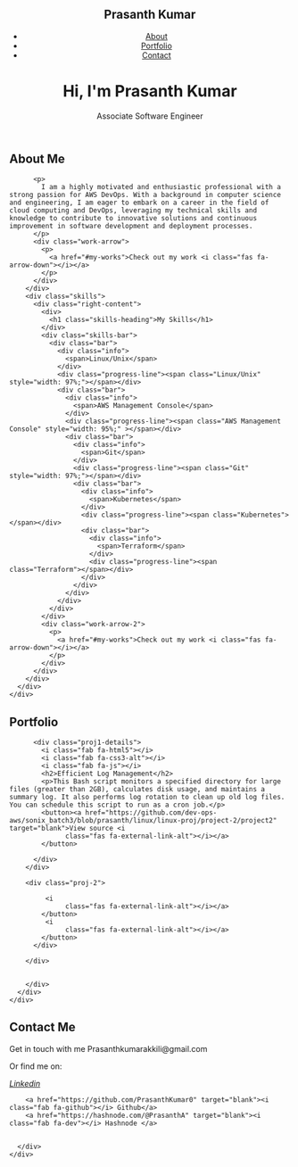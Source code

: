 <html lang="en">
<head>
  <meta charset="UTF-8" />
  <meta http-equiv="X-UA-Compatible" content="IE=edge" />
  <meta name="viewport" content="width=device-width, initial-scale=1.0" />
  <title>Portfolio Code</title>
  <link rel="stylesheet" type="text/css" href="portfolio.io
/css.css">
  <link rel="stylesheet" href="style.css" />
  <script src="https://kit.fontawesome.com/66aa7c98b3.js" crossorigin="anonymous"></script>
  <script src="https://code.jquery.com/jquery-3.6.0.min.js"
    integrity="sha256-/xUj+3OJU5yExlq6GSYGSHk7tPXikynS7ogEvDej/m4=" crossorigin="anonymous"></script>
</head>

<body>
  <header class="header">
    <nav class="navbar">
      <div class="navbar-container container">
        <div>
          <h1 class="navbar-brand">Prasanth Kumar</h1>
        </div>
        <ul class="menu-items">
          <li><a href="#about">About</a></li>
          <li><a href="#my-works">Portfolio</a></li>
          <li><a href="#contact-me">Contact</a></li>
        </ul>
      </div>
    </nav>
    <div class="home-content" id="home-page">
      <div class="name">
        <h1>Hi, I'm Prasanth Kumar</h1>
        <p>Associate Software Engineer</p>
      </div>
      <div class="angle-down-icon">
        <a href="#about"><i class="fas fa-angle-down"></i></a>
      </div>
    </div>
  </header>
  <section class="about-me" id="about">
    <div class="container">
      <div class="about-content">
        <div class="left-content">
          <div>
            <h1 class="about-heading">About Me</h1>
          </div>
         
          <p>
            I am a highly motivated and enthusiastic professional with a strong passion for AWS DevOps. With a background in computer science and engineering, I am eager to embark on a career in the field of cloud computing and DevOps, leveraging my technical skills and knowledge to contribute to innovative solutions and continuous improvement in software development and deployment processes.
          </p>
          <div class="work-arrow">
            <p>
              <a href="#my-works">Check out my work <i class="fas fa-arrow-down"></i></a>
            </p>
          </div>
        </div>
        <div class="skills">
          <div class="right-content">
            <div>
              <h1 class="skills-heading">My Skills</h1>
            </div>
            <div class="skills-bar">
              <div class="bar">
                <div class="info">
                  <span>Linux/Unix</span>
                </div>
                <div class="progress-line"><span class="Linux/Unix" style="width: 97%;"></span></div>
                <div class="bar">
                  <div class="info">
                    <span>AWS Management Console</span>
                  </div>
                  <div class="progress-line"><span class="AWS Management Console" style="width: 95%;" ></span></div>
                  <div class="bar">
                    <div class="info">
                      <span>Git</span>
                    </div>
                    <div class="progress-line"><span class="Git" style="width: 97%;"></span></div>
                    <div class="bar">
                      <div class="info">
                        <span>Kubernetes</span>
                      </div>
                      <div class="progress-line"><span class="Kubernetes"></span></div>
                      <div class="bar">
                        <div class="info">
                          <span>Terraform</span>
                        </div>
                        <div class="progress-line"><span class="Terraform"></span></div>
                      </div>
                    </div>
                  </div>
                </div>
              </div>
            </div>
            <div class="work-arrow-2">
              <p>
                <a href="#my-works">Check out my work <i class="fas fa-arrow-down"></i></a>
              </p>
            </div>
          </div>
        </div>
      </div>
    </div>
  </section>
  <section id="my-works">
    <div class="portfolio">
      <div class="proj-heading">
        <h1>Portfolio</h1>
      </div>
      <div class="portfolio-content container">
        <div class="proj-1">
        
          <div class="proj1-details">
            <i class="fab fa-html5"></i>
            <i class="fab fa-css3-alt"></i>
            <i class="fab fa-js"></i>
            <h2>Efficient Log Management</h2>
            <p>This Bash script monitors a specified directory for large files (greater than 2GB), calculates disk usage, and maintains a summary log. It also performs log rotation to clean up old log files. You can schedule this script to run as a cron job.</p>
            <button><a href="https://github.com/dev-ops-aws/sonix_batch3/blob/prasanth/linux/linux-proj/project-2/project2" target="blank">View source <i
                  class="fas fa-external-link-alt"></i></a>
            </button>
           
          </div>
        </div>

        <div class="proj-2">
          
  <div class="proj2-details">
    <i class="fab fa-html5"></i>
    <i class="fab fa-css3-alt"></i>
    
           
             <i
                  class="fas fa-external-link-alt"></i></a>
            </button>
             <i
                  class="fas fa-external-link-alt"></i></a>
            </button>
          </div>

        </div>
        
          
        </div>
      </div>
    </div>
  </section>
  <div class="contact" id="contact-me">
    <div class="container">
      <div class="contact-content">
        <h2>Contact Me</h2>
        <p class="mail">
          Get in touch with me <i class="fas fa-arrow-right"></i> Prasanthkumarakkili@gmail.com
        </p>
        <p class="links">Or find me on:</p>
        <a href="https://www.linkedin.com/in/prasanth-kumar-1a3593289/" target="blank"><i class="fab fa-linkedin">
            Linkedin</i></a>
     
        <a href="https://github.com/PrasanthKumar0" target="blank"><i class="fab fa-github"></i> Github</a>
        <a href="https://hashnode.com/@PrasanthA" target="blank"><i class="fab fa-dev"></i> Hashnode </a>
       
       
      </div>
    </div>
  </div>
 
</body>

</html>
